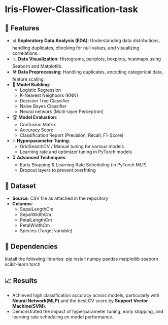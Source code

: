 # Iris-Flower-Classification-task


## 🚀 Features

- 📊 **Exploratory Data Analysis (EDA)**: Understanding data distributions, handling duplicates, checking for null values, and visualizing correlations.
- 📉 **Data Visualization**: Histograms, pairplots, boxplots, heatmaps using Seaborn and Matplotlib.
- 🛠️ **Data Preprocessing**: Handling duplicates, encoding categorical data, feature scaling.
- 🤖 **Model Building**:
  - Logistic Regression 
  - K-Nearest Neighbors (KNN)
  - Decision Tree Classifier
  - Naive Bayes Classifier
  - Neural network (Multi-layer Perceptron)
- 🏆 **Model Evaluation**:
  - Confusion Matrix
  - Accuracy Score
  - Classification Report (Precision, Recall, F1-Score)
- 🔥 **Hyperparameter Tuning**:
  - GridSearchCV / Manual tuning for various models
  - Learning rate and optimizer tuning in PyTorch models
- ⏳ **Advanced Techniques**:
  - Early Stopping & Learning Rate Scheduling (in PyTorch MLP)
  - Dropout layers to prevent overfitting

## 📁 Dataset

- **Source**: CSV file as attached in the repository
- **Columns**:
  - SepalLengthCm
  - SepalWidthCm
  - PetalLengthCm
  - PetalWidthCm
  - Species (Target variable)

## 📌 Dependencies

Install the following libraries:
pip install numpy pandas matplotlib seaborn scikit-learn torch

## 📈 Results

- Achieved high classification accuracy across models, particularly with **Neural Network(MLP)** and the best CV score by **Support Vector Machine(SVM)**.
- Demonstrated the impact of hyperparameter tuning, early stopping, and learning rate scheduling on model performance.
